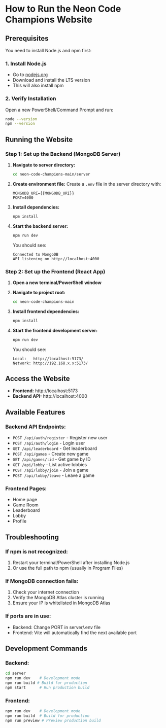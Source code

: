 # How to Run the Neon Code Champions Website

## Prerequisites
You need to install Node.js and npm first:

### 1. Install Node.js
- Go to [nodejs.org](https://nodejs.org/)
- Download and install the LTS version
- This will also install npm

### 2. Verify Installation
Open a new PowerShell/Command Prompt and run:
```bash
node --version
npm --version
```

## Running the Website

### Step 1: Set up the Backend (MongoDB Server)

1. **Navigate to server directory:**
   ```bash
   cd neon-code-champions-main/server
   ```

2. **Create environment file:**
   Create a `.env` file in the server directory with:
   ```env
   MONGODB_URI={{MONGODB_URI}}
   PORT=4000
   ```

3. **Install dependencies:**
   ```bash
   npm install
   ```

4. **Start the backend server:**
   ```bash
   npm run dev
   ```
   
   You should see:
   ```
   Connected to MongoDB
   API listening on http://localhost:4000
   ```

### Step 2: Set up the Frontend (React App)

1. **Open a new terminal/PowerShell window**

2. **Navigate to project root:**
   ```bash
   cd neon-code-champions-main
   ```

3. **Install frontend dependencies:**
   ```bash
   npm install
   ```

4. **Start the frontend development server:**
   ```bash
   npm run dev
   ```
   
   You should see:
   ```
   Local:   http://localhost:5173/
   Network: http://192.168.x.x:5173/
   ```

## Access the Website

- **Frontend:** http://localhost:5173
- **Backend API:** http://localhost:4000

## Available Features

### Backend API Endpoints:
- `POST /api/auth/register` - Register new user
- `POST /api/auth/login` - Login user
- `GET /api/leaderboard` - Get leaderboard
- `POST /api/games` - Create new game
- `GET /api/games/:id` - Get game by ID
- `GET /api/lobby` - List active lobbies
- `POST /api/lobby/join` - Join a game
- `POST /api/lobby/leave` - Leave a game

### Frontend Pages:
- Home page
- Game Room
- Leaderboard
- Lobby
- Profile

## Troubleshooting

### If npm is not recognized:
1. Restart your terminal/PowerShell after installing Node.js
2. Or use the full path to npm (usually in Program Files)

### If MongoDB connection fails:
1. Check your internet connection
2. Verify the MongoDB Atlas cluster is running
3. Ensure your IP is whitelisted in MongoDB Atlas

### If ports are in use:
- Backend: Change PORT in server/.env file
- Frontend: Vite will automatically find the next available port

## Development Commands

### Backend:
```bash
cd server
npm run dev    # Development mode
npm run build # Build for production
npm start      # Run production build
```

### Frontend:
```bash
npm run dev    # Development mode
npm run build  # Build for production
npm run preview # Preview production build
```
